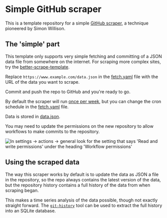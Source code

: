# Simple GitHub scraper

This is a template repository for a simple [GitHub scraper](https://simonwillison.net/2020/Oct/9/git-scraping/), a technique pioneered by Simon Willison.

## The 'simple' part

This template only supports very simple fetching and committing of a JSON data file from somewhere on the internet. For
scraping more complex sites, try the [better-scrape-template](https://github.com/drzax/better-scrape-template).

Replace `https://www.example.com/data.json` in the [fetch.yaml](.github/workflows/fetch.yaml) file with the URL of the data you want to scrape.

Commit and push the repo to GitHub and you're ready to go.

By default the scraper will run [once per week](https://crontab.guru/#6_16_*_*_0), but you can change the cron schedule in the [fetch.yaml](.github/workflows/fetch.yaml) file.

Data is stored in [data.json](data.json).

You may need to update the permissions on the new repository to allow workflows to make commits to the repository. 

![In settings -> actions -> general look for the setting that says 'Read and write permissions' under the heading 'Workflow permissions'](https://user-images.githubusercontent.com/596563/235338137-57b78eb4-a573-40c0-a77a-a132787288bf.png)

## Using the scraped data

The way this scraper works by default is to update the data as JSON a file in the repository, so the repo always
contains the latest version of the data, but the repository history contains a full history of the data from when
scraping began. 

This makes a time series analysis of the data possible, though not exactly straight forward. The
[`git-history`](https://datasette.io/tools/git-history) tool can be used to extract the full history into an SQLite database.